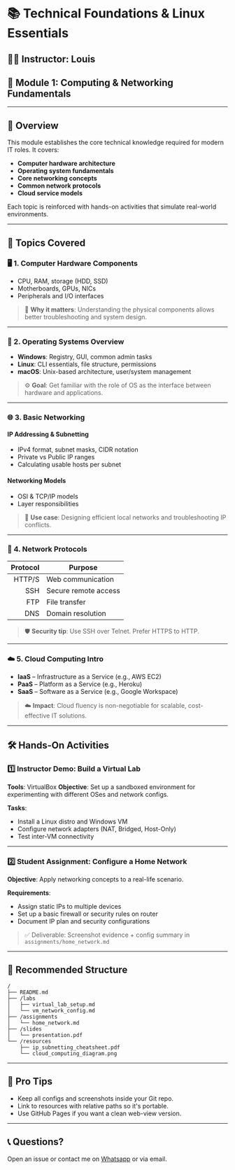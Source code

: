 # 📚 Technical Foundations & Linux Essentials

## 👨‍🏫 Instructor: Louis  
## 📍 Module 1: Computing & Networking Fundamentals

---

## 📌 Overview

This module establishes the core technical knowledge required for modern IT roles. It covers:

- **Computer hardware architecture**
- **Operating system fundamentals**
- **Core networking concepts**
- **Common network protocols**
- **Cloud service models**

Each topic is reinforced with hands-on activities that simulate real-world environments.

---

## 🧠 Topics Covered

### 🖥️ 1. Computer Hardware Components

- CPU, RAM, storage (HDD, SSD)
- Motherboards, GPUs, NICs
- Peripherals and I/O interfaces

> 🔧 **Why it matters**: Understanding the physical components allows better troubleshooting and system design.

---

### 🧵 2. Operating Systems Overview

- **Windows**: Registry, GUI, common admin tasks  
- **Linux**: CLI essentials, file structure, permissions  
- **macOS**: Unix-based architecture, user/system management

> ⚙️ **Goal**: Get familiar with the role of OS as the interface between hardware and applications.

---

### 🌐 3. Basic Networking

#### IP Addressing & Subnetting
- IPv4 format, subnet masks, CIDR notation
- Private vs Public IP ranges
- Calculating usable hosts per subnet

#### Networking Models
- OSI & TCP/IP models
- Layer responsibilities

> 🧩 **Use case**: Designing efficient local networks and troubleshooting IP conflicts.

---

### 🔗 4. Network Protocols

| Protocol | Purpose           |
|---------:|------------------|
| HTTP/S   | Web communication |
| SSH      | Secure remote access |
| FTP      | File transfer     |
| DNS      | Domain resolution |

> 🛡️ **Security tip**: Use SSH over Telnet. Prefer HTTPS to HTTP.

---

### ☁️ 5. Cloud Computing Intro

- **IaaS** – Infrastructure as a Service (e.g., AWS EC2)
- **PaaS** – Platform as a Service (e.g., Heroku)
- **SaaS** – Software as a Service (e.g., Google Workspace)

> ☁️ **Impact**: Cloud fluency is non-negotiable for scalable, cost-effective IT solutions.

---

## 🛠️ Hands-On Activities

### 1️⃣ Instructor Demo: Build a Virtual Lab

**Tools**: VirtualBox 
**Objective**: Set up a sandboxed environment for experimenting with different OSes and network configs.

**Tasks**:
- Install a Linux distro and Windows VM
- Configure network adapters (NAT, Bridged, Host-Only)
- Test inter-VM connectivity

---

### 2️⃣ Student Assignment: Configure a Home Network

**Objective**: Apply networking concepts to a real-life scenario.

**Requirements**:
- Assign static IPs to multiple devices
- Set up a basic firewall or security rules on router
- Document IP plan and security configurations

> ✅ Deliverable: Screenshot evidence + config summary in `assignments/home_network.md`

---

## 📂 Recommended Structure

```
/
├── README.md
├── /labs
│   ├── virtual_lab_setup.md
│   └── vm_network_config.md
├── /assignments
│   └── home_network.md
├── /slides
│   └── presentation.pdf
└── /resources
    ├── ip_subnetting_cheatsheet.pdf
    └── cloud_computing_diagram.png
```

---

## 🚀 Pro Tips

- Keep all configs and screenshots inside your Git repo.
- Link to resources with relative paths so it's portable.
- Use GitHub Pages if you want a clean web-view version.

---

## 📞 Questions?

Open an issue or contact me on [Whatsapp](https://chat.whatsapp.com/HHApqDCpHip6ZPkzPJz2TB) or via email.

